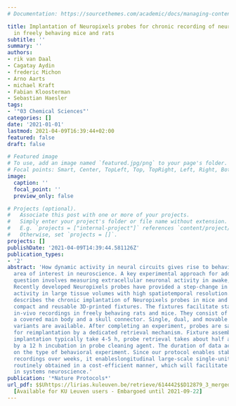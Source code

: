 ```yaml
---
# Documentation: https://sourcethemes.com/academic/docs/managing-content/

title: Implantation of Neuropixels probes for chronic recording of neuronal activity
  in freely behaving mice and rats
subtitle: ''
summary: ''
authors:
- rik van Daal
- Cagatay Aydin
- frederic Michon
- Arno Aarts
- michael Kraft
- Fabian Kloosterman
- Sebastian Haesler
tags:
- '"03 Chemical Sciences"'
categories: []
date: '2021-01-01'
lastmod: 2021-04-09T16:39:44+02:00
featured: false
draft: false

# Featured image
# To use, add an image named `featured.jpg/png` to your page's folder.
# Focal points: Smart, Center, TopLeft, Top, TopRight, Left, Right, BottomLeft, Bottom, BottomRight.
image:
  caption: ''
  focal_point: ''
  preview_only: false

# Projects (optional).
#   Associate this post with one or more of your projects.
#   Simply enter your project's folder or file name without extension.
#   E.g. `projects = ["internal-project"]` references `content/project/deep-learning/index.md`.
#   Otherwise, set `projects = []`.
projects: []
publishDate: '2021-04-09T14:39:44.581126Z'
publication_types:
- '2'
abstract: 'How dynamic activity in neural circuits gives rise to behaviour is a major
  area of interest in neuroscience. A key experimental approach for addressing this
  question involves measuring extracellular neuronal activity in awake, behaving animals.
  Recently developed Neuropixels probes have provided a step-change in recording neural
  activity in large tissue volumes with high spatiotemporal resolution. This protocol
  describes the chronic implantation of Neuropixels probes in mice and rats using
  compact and reusable 3D-printed fixtures. The fixtures facilitate stable chronic
  in-vivo recordings in freely behaving rats and mice. They consist of two parts:
  a covered main body and a skull connector. Single, dual, and movable probe fixture
  variants are available. After completing an experiment, probes are safely recovered
  for reimplantation by a dedicated retrieval mechanism. Fixture assembly and surgical
  implantation typically take 4-5 h, probe retrieval takes about half an hour, followed
  by a 12 h incubation in probe cleaning agent. The duration of data acquisition depends
  on the type of behavioral experiment. Since our protocol enables stable, chronic
  recordings over weeks, it enableslongitudinal large-scale single-unit data to be
  routinely obtained in a cost-efficient manner, which will facilitate many studies
  in systems neuroscience.'
publication: '*Nature Protocols*'
url_pdf: $$Uhttps://lirias.kuleuven.be/retrieve/614442$$D12879_3_merged_1613738793.pdf
  [Available for KU Leuven users - Embargoed until 2021-09-22]
---
```

